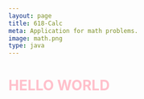 ```yaml
---
layout: page
title: 618-Calc
meta: Application for math problems.
image: math.png
type: java
---
```

<h1 style='color: pink'>
HELLO WORLD
</h1>